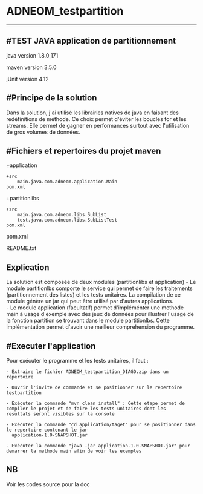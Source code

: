 # ADNEOM_testpartition

------------------------------------------------------------------------
#TEST JAVA application de partitionnement
------------------------------------------------------------------------

java version 1.8.0_171

maven version 3.5.0 

jUnit version 4.12


#Principe de la solution
------------------------

Dans la solution, j'ai utilisé les librairies natives de java en faisant des redéfinitions de méthode. Ce choix permet d'éviter les boucles for et les streams. 
Elle permet de gagner en performances surtout avec l'utilisation de gros volumes de données.


#Fichiers et repertoires du projet maven
----------------------------------------

+application

	+src
		main.java.com.adneom.application.Main
	pom.xml
	
+partitionlibs

	+src
		main.java.com.adneom.libs.SubList
		test.java.com.adneom.libs.SubListTest
	pom.xml
pom.xml

README.txt


Explication 
---------------

La solution est composée de deux modules (partitionlibs et application)
	- Le module partitionlbs comporte le service qui permet de faire les traitements (partitionnement des listes) et les tests unitaires.
	  La compilation de ce module génère un jar qui peut être utilisé par d'autres applications.	  
	- Le module application (facultatif) permet d'impléménter une methode main à usage d'exemple avec des jeux de données pour illustrer 
	  l'usage de la fonction partition se trouvant dans le module partitionlbs. Cette implémentation permet d'avoir une meilleur comprehension du programme.

	
#Executer l'application
--------------------------

Pour exécuter le programme et les tests unitaires, il faut :

	- Extraire le fichier ADNEOM_testpartition_DIAGO.zip dans un répertoire
	
	- Ouvrir l'invite de commande et se positionner sur le repertoire testpartition
	
	- Exécuter la commande "mvn clean install" : Cette etape permet de compiler le projet et de faire les tests unitaires dont les 		  resultats seront visibles sur la console
	
	- Exécuter la commande "cd application/taget" pour se positionner dans le repertoire contenant le jar 
	  application-1.0-SNAPSHOT.jar
	  
	- Exécuter la commande "java -jar application-1.0-SNAPSHOT.jar" pour demarrer la methode main afin de voir les exemples 
	
	
NB 
---
Voir les codes source pour la doc
